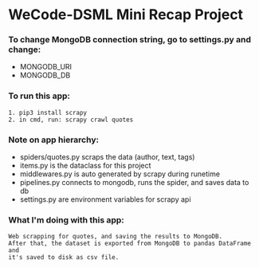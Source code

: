 # WeCode-DSML Mini Recap Project


### To change MongoDB connection string, go to settings.py and change:
- MONGODB_URI
- MONGODB_DB

### To run this app:
    1. pip3 install scrapy
    2. in cmd, run: scrapy crawl quotes


### Note on app hierarchy:
- spiders/quotes.py scraps the data (author, text, tags)
- items.py is the dataclass for this project
- middlewares.py is auto generated by scrapy during runetime
- pipelines.py connects to mongodb, runs the spider, and saves data to db
- settings.py are environment variables for scrapy api


### What I'm doing with this app:
    Web scrapping for quotes, and saving the results to MongoDB.
    After that, the dataset is exported from MongoDB to pandas DataFrame and
    it's saved to disk as csv file.